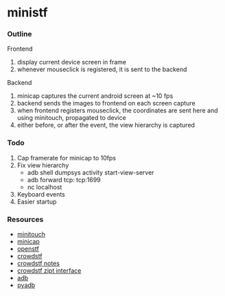 # ministf

### Outline
Frontend

1) display current device screen in frame
2) whenever mouseclick is registered, it is sent to the backend


Backend

1) minicap captures the current android screen at ~10 fps
2) backend sends the images to frontend on each screen capture
3) when frontend registers mouseclick, the coordinates are sent
here and using minitouch, propagated to device
4) either before, or after the event, the view hierarchy is captured

### Todo

1) Cap framerate for minicap to 10fps
2) Fix view hierarchy
    - adb shell dumpsys activity start-view-server
    - adb forward tcp:<port> tcp:1699
    - nc localhost <port>
3) Keyboard events
4) Easier startup

### Resources
- [minitouch](https://github.com/openstf/minitouch)
- [minicap](https://github.com/openstf/minicap)
- [openstf](https://github.com/openstf/stf)
- [crowdstf](https://github.com/datadrivendesign/mobile.crowdstf)
- [crowdstf notes](https://github.com/datadrivendesign/mobile.crowdstf/blob/replay/crowdstf/STFNotes.md)
- [crowdstf zipt interface](https://github.com/datadrivendesign/mobile.crowdstf/tree/replay/crowdstf-manager)
- [adb](https://developer.android.com/studio/command-line/adb.html)
- [pyadb](https://github.com/sch3m4/pyadb)